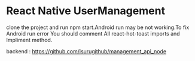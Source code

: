 # React Native UserManagement
clone the project and run npm start.Android run may be not working.To fix Android run error You should comment All react-hot-toast imports and Impliment method.

backend : https://github.com/isurugithub/management_api_node
